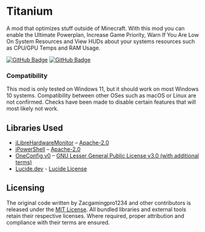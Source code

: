 # Titanium
A mod that optimizes stuff outside of Minecraft. With this mod you can enable the Ultimate Powerplan, Increase Game Priority, Warn If You Are Low On System Resources and View HUDs about your systems resources such as CPU/GPU Temps and RAM Usage.

[![GitHub Badge](https://badger-api-staging.worldwidepixel.ca/cozy?gradientStart=057D00&gradientEnd=043000&lineOne=Also%20On&lineTwo=Modrinth!&colourOne=E8E8E8&colourTwo=FFFFFF&iconUrl=https://create-garnished.github.io/images/addons/launcher/modrinth.png)](https://modrinth.com/mod/titaniumod)
[![GitHub Badge](https://badger-api-staging.worldwidepixel.ca/cozy?gradientStart=181F29&gradientEnd=0F131A&lineOne=Also%20On&lineTwo=Github!&colourOne=E8E8E8&colourTwo=FFFFFF&iconUrl=https://raw.githubusercontent.com/rdimascio/icons/master/icons/light/github.svg)](https://github.com/Zacgamingpro1234/Titanium)

### Compatibility
This mod is only tested on Windows 11, but it should work on most Windows 10 systems. Compatibility between other OSes such as macOS or Linux are not confirmed. Checks have been made to disable certain features that will most likely not work.

## Libraries Used
- [jLibreHardwareMonitor](https://github.com/pandalxb/jLibreHardwareMonitor) – [Apache-2.0](https://github.com/pandalxb/jLibreHardwareMonitor?tab=Apache-2.0-1-ov-file#readme)  
- [jPowerShell](https://github.com/pandalxb/jPowerShell) – [Apache-2.0](https://github.com/pandalxb/jPowerShell?tab=Apache-2.0-1-ov-file#readme)  
- [OneConfig v0](https://github.com/Polyfrost/OneConfig/tree/develop-v0) – [GNU Lesser General Public License v3.0 (with additional terms)](https://github.com/Polyfrost/OneConfig/blob/develop-v0/LICENSE)  
- [Lucide.dev](https://lucide.dev/) - [Lucide License](https://lucide.dev/license)

## Licensing
The original code written by Zacgamingpro1234 and other contributors is released under the [MIT License](https://github.com/Zacgamingpro1234/Titanium/tree/main?tab=MIT-1-ov-file). All bundled libraries and external tools retain their respective licenses. Where required, proper attribution and compliance with their terms are ensured.
